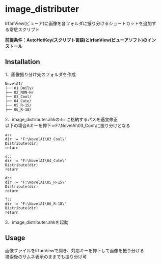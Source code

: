# image_distributer

IrfanView(ビューア)に画像を各フォルダに振り分けるショートカットを追加する常駐スクリプト

**前提条件：AutoHotKey(スクリプト言語)とIrfanView(ビューアソフト)のインストール**

## Installation

1．画像振り分け先のフォルダを作成
```
NovelAI/
├── 01_Daily/
├── 02_NON-H/
├── 03_Cool/
├── 04_Cute/
├── 05_R-15/
├── 06_R-18/
```

2．image_distributer.ahkの`dir`に格納するパスを適宜修正  
以下の場合Aキーを押下＝F:\NovelAI\03_Cool\に振り分けとなる
```
a::
dir := "F:\NovelAI\03_Cool\"
Distribute(dir)
return

s::
dir := "F:\NovelAI\04_Cute\"
Distribute(dir)
return

d::
dir := "F:\NovelAI\05_R-15\"
Distribute(dir)
return

f::
dir := "F:\NovelAI\06_R-18\"
Distribute(dir)
return
```

3．image_distributer.ahkを起動  

## Usage

画像ファイルをIrfanViewで開き、対応キーを押下して画像を振り分ける  
検索後のサムネ表示のままでも振り分け可
